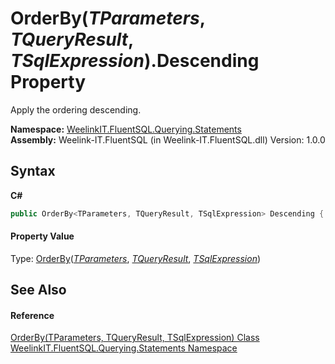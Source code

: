 # OrderBy(*TParameters*, *TQueryResult*, *TSqlExpression*).Descending Property 
 

Apply the ordering descending.

**Namespace:**&nbsp;<a href="b0392358-8a14-f4ef-0b6f-e6856848b769">WeelinkIT.FluentSQL.Querying.Statements</a><br />**Assembly:**&nbsp;Weelink-IT.FluentSQL (in Weelink-IT.FluentSQL.dll) Version: 1.0.0

## Syntax

**C#**<br />
``` C#
public OrderBy<TParameters, TQueryResult, TSqlExpression> Descending { get; }
```


#### Property Value
Type: <a href="ca2f3f3c-8606-bc84-cfa6-dc1b85b9bfe9">OrderBy</a>(<a href="ca2f3f3c-8606-bc84-cfa6-dc1b85b9bfe9">*TParameters*</a>, <a href="ca2f3f3c-8606-bc84-cfa6-dc1b85b9bfe9">*TQueryResult*</a>, <a href="ca2f3f3c-8606-bc84-cfa6-dc1b85b9bfe9">*TSqlExpression*</a>)

## See Also


#### Reference
<a href="ca2f3f3c-8606-bc84-cfa6-dc1b85b9bfe9">OrderBy(TParameters, TQueryResult, TSqlExpression) Class</a><br /><a href="b0392358-8a14-f4ef-0b6f-e6856848b769">WeelinkIT.FluentSQL.Querying.Statements Namespace</a><br />